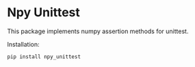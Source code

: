 # Npy Unittest

This package implements numpy assertion methods for unittest.

Installation:

```
pip install npy_unittest
```
